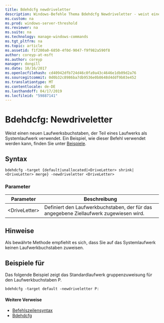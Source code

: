 ```yaml
---
title: Bdehdcfg newdriveletter
description: Windows-Befehle Thema Bdehdcfg Newdriveletter - weist einen neuen Laufwerksbuchstaben zu den Teil eines Laufwerks als Systemlaufwerk verwendet.
ms.custom: na
ms.prod: windows-server-threshold
ms.reviewer: na
ms.suite: na
ms.technology: manage-windows-commands
ms.tgt_pltfrm: na
ms.topic: article
ms.assetid: f1f200a0-6850-4f0d-9047-f9f982a590f8
author: coreyp-at-msft
ms.author: coreyp
manager: dongill
ms.date: 10/16/2017
ms.openlocfilehash: cd40942dfb724d46c0fa9a43c4646e1db09d2a76
ms.sourcegitcommit: 0d0b32c8986ba7db9536e0b8648d4ddf9b03e452
ms.translationtype: MT
ms.contentlocale: de-DE
ms.lasthandoff: 04/17/2019
ms.locfileid: "59887141"
---
```

# <a name="bdehdcfg-newdriveletter"></a>Bdehdcfg: Newdriveletter



Weist einen neuen Laufwerksbuchstaben, der Teil eines Laufwerks als Systemlaufwerk verwendet. Ein Beispiel, wie dieser Befehl verwendet werden kann, finden Sie unter [Beispiele](#BKMK_Examples).

## <a name="syntax"></a>Syntax

```
bdehdcfg -target {default|unallocated|<DriveLetter> shrink|<DriveLetter> merge} -newdriveletter <DriveLetter>
```

### <a name="parameters"></a>Parameter

|Parameter|Beschreibung|
|---------|-----------|
|\<DriveLetter>|Definiert den Laufwerkbuchstaben, der für das angegebene Ziellaufwerk zugewiesen wird.|

## <a name="remarks"></a>Hinweise

Als bewährte Methode empfiehlt es sich, dass Sie auf das Systemlaufwerk keinen Laufwerkbuchstaben zuweisen.

## <a name="BKMK_Examples"></a>Beispiele für

Das folgende Beispiel zeigt das Standardlaufwerk gruppenzuweisung für den Laufwerkbuchstaben P.
```
bdehdcfg -target default -newdriveletter P:
```

#### <a name="additional-references"></a>Weitere Verweise

-   [Befehlszeilensyntax](command-line-syntax-key.md)
-   [Bdehdcfg](bdehdcfg.md)